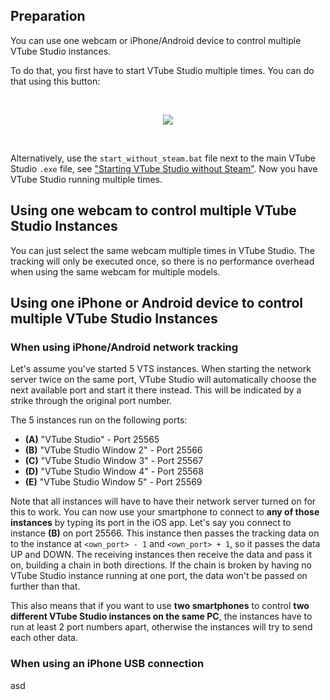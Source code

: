 ## Preparation

You can use one webcam or iPhone/Android device to control multiple VTube Studio instances.

To do that, you first have to start VTube Studio multiple times. You can do that using this button:

<br/>
<p align="center">
  <img src="https://raw.githubusercontent.com/wiki/DenchiSoft/VTubeStudio/img/start_new_vts_instance_button.png"/>
</p>
<br/>

Alternatively, use the `start_without_steam.bat` file next to the main VTube Studio `.exe` file, see ["Starting VTube Studio without Steam"](https://github.com/DenchiSoft/VTubeStudio/wiki/Starting-without-Steam). Now you have VTube Studio running multiple times.

## Using one webcam to control multiple VTube Studio Instances

You can just select the same webcam multiple times in VTube Studio. The tracking will only be executed once, so there is no performance overhead when using the same webcam for multiple models.

## Using one iPhone or Android device to control multiple VTube Studio Instances

### When using iPhone/Android network tracking

Let's assume you've started 5 VTS instances. When starting the network server twice on the same port, VTube Studio will automatically choose the next available port and start it there instead. This will be indicated by a strike through the original port number.

The 5 instances run on the following ports:

* **(A)** "VTube Studio" - Port 25565
* **(B)** "VTube Studio Window 2" - Port 25566
* **(C)** "VTube Studio Window 3" - Port 25567
* **(D)** "VTube Studio Window 4" - Port 25568
* **(E)** "VTube Studio Window 5" - Port 25569

Note that all instances will have to have their network server turned on for this to work. You can now use your smartphone to connect to **any of those instances** by typing its port in the iOS app. Let's say you connect to instance **(B)** on port 25566. This instance then passes the tracking data on to the instance at `<own_port> - 1` and `<own_port> + 1`, so it passes the data UP and DOWN. The receiving instances then receive the data and pass it on, building a chain in both directions. If the chain is broken by having no VTube Studio instance running at one port, the data won't be passed on further than that.

This also means that if you want to use **two smartphones** to control **two different VTube Studio instances on the same PC**, the instances have to run at least 2 port numbers apart, otherwise the instances will try to send each other data.  

### When using an iPhone USB connection

asd
